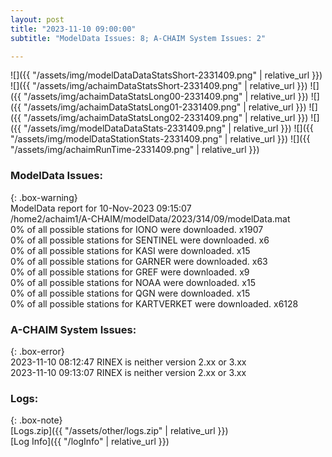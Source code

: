 ```yaml
---
layout: post
title: "2023-11-10 09:00:00"
subtitle: "ModelData Issues: 8; A-CHAIM System Issues: 2"

---
```


![]({{ "/assets/img/modelDataDataStatsShort-2331409.png" | relative_url }})
![]({{ "/assets/img/achaimDataStatsShort-2331409.png" | relative_url }})
![]({{ "/assets/img/achaimDataStatsLong00-2331409.png" | relative_url }})
![]({{ "/assets/img/achaimDataStatsLong01-2331409.png" | relative_url }})
![]({{ "/assets/img/achaimDataStatsLong02-2331409.png" | relative_url }})
![]({{ "/assets/img/modelDataDataStats-2331409.png" | relative_url }})
![]({{ "/assets/img/modelDataStationStats-2331409.png" | relative_url }})
![]({{ "/assets/img/achaimRunTime-2331409.png" | relative_url }})


### ModelData Issues:  
  
{: .box-warning}  
 ModelData report for 10-Nov-2023 09:15:07   
 /home2/achaim1/A-CHAIM/modelData/2023/314/09/modelData.mat   
 0% of all possible stations for IONO were downloaded. x1907   
 0% of all possible stations for SENTINEL were downloaded. x6   
 0% of all possible stations for KASI were downloaded. x15   
 0% of all possible stations for GARNER were downloaded. x63   
 0% of all possible stations for GREF were downloaded. x9   
 0% of all possible stations for NOAA were downloaded. x15   
 0% of all possible stations for QGN were downloaded. x15   
 0% of all possible stations for KARTVERKET were downloaded. x6128   
  
### A-CHAIM System Issues:  
  
{: .box-error}  
2023-11-10 08:12:47 RINEX is neither version 2.xx or 3.xx  
2023-11-10 09:13:07 RINEX is neither version 2.xx or 3.xx  

### Logs:  
  
{: .box-note}  
[Logs.zip]({{ "/assets/other/logs.zip" | relative_url }})  
[Log Info]({{ "/logInfo" | relative_url }})  
